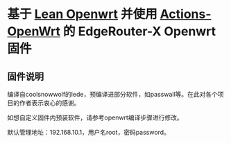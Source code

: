 # 基于 [Lean Openwrt](https://github.com/coolsnowwolf/lede) 并使用 [Actions-OpenWrt](https://github.com/P3TERX/Actions-OpenWrt) 的 EdgeRouter-X Openwrt 固件


## 固件说明

编译自coolsnowwolf的lede，预编译进部分软件，如passwall等。在此对各个项目的作者表示衷心的感谢。

如想自定义固件内预装软件，请参考openwrt编译步骤进行修改。

默认管理地址：192.168.10.1，用户名root，密码password。
